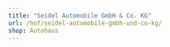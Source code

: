 ```yaml
---
title: "Seidel Automobile GmbH & Co. KG"
url: /hof/seidel-automobile-gmbh-und-co-kg/
shop: Autohaus
---
```

